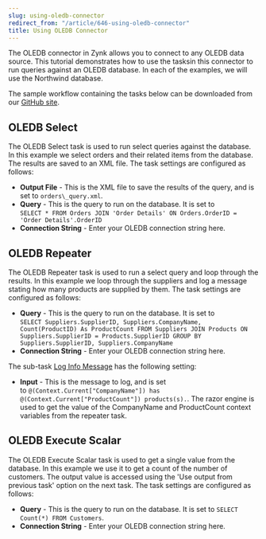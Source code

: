 ```yaml
---
slug: using-oledb-connector
redirect_from: "/article/646-using-oledb-connector"
title: Using OLEDB Connector
---
```

The OLEDB connector in Zynk allows you to connect to any OLEDB data source. This tutorial demonstrates how to use the tasksin this connector to run queries against an OLEDB database. In each of the examples, we will use the Northwind database.        

The sample workflow containing the tasks below can be downloaded from our [GitHub site](https://github.com/zynksoftware/samples/tree/master/Workflow%20Samples).


## OLEDB Select
The OLEDB Select task is used to run select queries against the database. In this example we select orders and            their related items from the database. The results are saved to an XML file. The task settings are configured            as follows:

 * **Output File** - This is the XML file to save the results of the query, and is set to `orders\_query.xml`.
 * **Query** - This is the query to run on the database. It is set to   
`SELECT * FROM Orders JOIN 'Order Details' ON Orders.OrderID = 'Order Details'.OrderID`
 * **Connection String** - Enter your OLEDB connection string here.

## OLEDB Repeater
The OLEDB Repeater task is used to run a select query and loop through the results. In this example we loop through the suppliers and log a message stating how many products are supplied by them. The task settings are configured as follows:

 * **Query** - This is the query to run on the database. It is set to   
`SELECT Suppliers.SupplierID, Suppliers.CompanyName, Count(ProductID) As ProductCount FROM Suppliers JOIN Products ON Suppliers.SupplierID = Products.SupplierID GROUP BY Suppliers.SupplierID, Suppliers.CompanyName`
 * **Connection String** - Enter your OLEDB connection string here.

The sub-task [Log Info Message](331-log-info-message) has the following setting:

 * **Input** - This is the message to log, and is set to `@(Context.Current["CompanyName"]) has @(Context.Current["ProductCount"]) products(s).`.                The razor engine is used to get the value of the CompanyName and ProductCount context variables from the repeater task.

## OLEDB Execute Scalar
The OLEDB Execute Scalar task is used to get a single value from the database. In this example we use it to get a count of the number of customers. The output value is accessed using the 'Use output from previous task' option on the next task. The task settings are configured as follows:

 * **Query** - This is the query to run on the database. It is set to `SELECT Count(*) FROM Customers`.
 * **Connection String** - Enter your OLEDB connection string here.